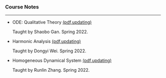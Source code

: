### Course Notes

------

- ODE: Qualitative Theory [(pdf,updating)](http://ajordajiao.github.io/courese_notes/ODE_Qualitative_Theory.pdf?raw=true)

  Taught by Shaobo Gan. Spring 2022.

- Harmonic Analysis [(pdf,updating)](http://ajordajiao.github.io/courese_notes/Harmonic_Analysis.pdf?raw=true)

  Taught by Dongyi Wei. Spring 2022.
- Homogeneous Dynamical System [(pdf,updating)](http://ajordajiao.github.io/courese_notes/Homogeneous_Dynamics.pdf?raw=true)

  Taught by Runlin Zhang. Spring 2022.
